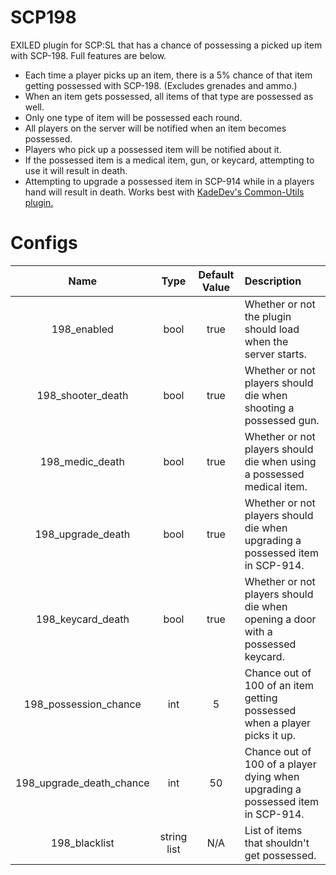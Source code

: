 # SCP198
EXILED plugin for SCP:SL that has a chance of possessing a picked up item with SCP-198. Full features are below.
- Each time a player picks up an item, there is a 5% chance of that item getting possessed with SCP-198. (Excludes grenades and ammo.)
- When an item gets possessed, all items of that type are possessed as well.
- Only one type of item will be possessed each round.
- All players on the server will be notified when an item becomes possessed.
- Players who pick up a possessed item will be notified about it.
- If the possessed item is a medical item, gun, or keycard, attempting to use it will result in death.
- Attempting to upgrade a possessed item in SCP-914 while in a players hand will result in death. Works best with [KadeDev's Common-Utils plugin.](https://github.com/KadeDev/Common-Utils)

# Configs
Name | Type | Default Value | Description
:---: | :---: | :---: | :------
198_enabled | bool | true | Whether or not the plugin should load when the server starts.
198_shooter_death | bool | true | Whether or not players should die when shooting a possessed gun.
198_medic_death | bool | true | Whether or not players should die when using a possessed medical item.
198_upgrade_death | bool | true | Whether or not players should die when upgrading a possessed item in SCP-914.
198_keycard_death | bool | true | Whether or not players should die when opening a door with a possessed keycard.
198_possession_chance | int | 5 | Chance out of 100 of an item getting possessed when a player picks it up.
198_upgrade_death_chance | int | 50 | Chance out of 100 of a player dying when upgrading a possessed item in SCP-914.
198_blacklist | string list | N/A | List of items that shouldn't get possessed.
